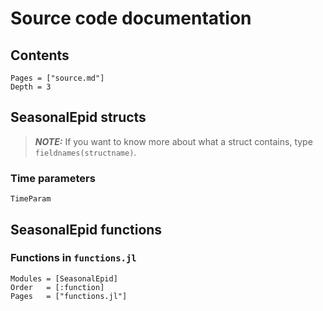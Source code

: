 # Source code documentation

## Contents

```@contents
Pages = ["source.md"]
Depth = 3
```

## SeasonalEpid structs

> **_NOTE:_**  If you want to know more about what a struct contains, type `fieldnames(structname)`.


### Time parameters

```@docs
TimeParam
```

## SeasonalEpid functions

### Functions in `functions.jl`

```@autodocs
Modules = [SeasonalEpid]
Order   = [:function]
Pages   = ["functions.jl"]
```